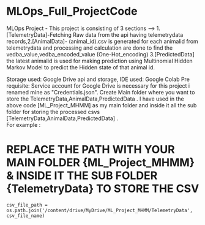 # MLOps_Full_ProjectCode

MLOps Project - This project is consisting of 3 sections -->  1.[TelemetryData]-Fetching Raw data from the api having telemetrydata records,2.[AnimalData]- (animal_id).csv is generated for each animalid from telemetrydata and processing and calculation are done to find the vedba_value,vedba_encoded_value (One-Hot_encoding) 3.[PredictedData] the latest animalid is used for making prediction using Multinomial Hidden Markov Model to predict the Hidden state of that animal id.

Storage used: Google Drive api and storage,
IDE used: Google Colab
Pre requisite: Service account for Google Drive is necessary for this project i renamed mine as "Credentials.json". Create Main folder where you want to store the TelemetryData,AnimalData,PredictedData . I have used in the above code [ML_Project_MHMM] as my main folder and inside it all the sub folder for storing the processed csvs [TelemetryData,AnimalData,PredictedData] .  
For example :
# REPLACE THE PATH WITH YOUR MAIN FOLDER {ML_Project_MHMM} & INSIDE IT THE SUB FOLDER {TelemetryData} TO STORE THE CSV
    csv_file_path = os.path.join('/content/drive/MyDrive/ML_Project_MHMM/TelemetryData', csv_file_name)

